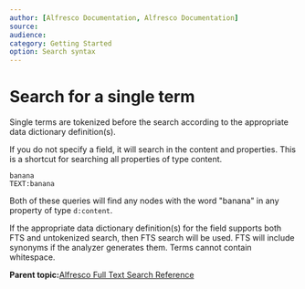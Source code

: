 ```yaml
---
author: [Alfresco Documentation, Alfresco Documentation]
source: 
audience: 
category: Getting Started
option: Search syntax
---
```


# Search for a single term

Single terms are tokenized before the search according to the appropriate data dictionary definition\(s\).

If you do not specify a field, it will search in the content and properties. This is a shortcut for searching all properties of type content.

```
banana
TEXT:banana
```

Both of these queries will find any nodes with the word "banana" in any property of type `d:content`.

If the appropriate data dictionary definition\(s\) for the field supports both FTS and untokenized search, then FTS search will be used. FTS will include synonyms if the analyzer generates them. Terms cannot contain whitespace.

**Parent topic:**[Alfresco Full Text Search Reference](../concepts/rm-searchsyntax-intro.md)

